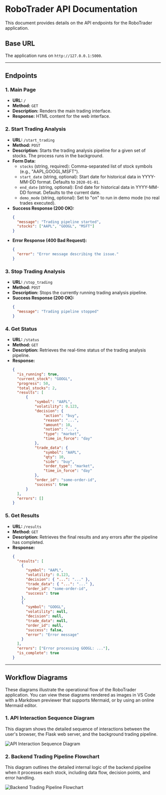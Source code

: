# RoboTrader API Documentation

This document provides details on the API endpoints for the RoboTrader application.

## Base URL

The application runs on `http://127.0.0.1:5000`.

---

## Endpoints

### 1. Main Page

- **URL:** `/`
- **Method:** `GET`
- **Description:** Renders the main trading interface.
- **Response:** HTML content for the web interface.

### 2. Start Trading Analysis

- **URL:** `/start_trading`
- **Method:** `POST`
- **Description:** Starts the trading analysis pipeline for a given set of stocks. The process runs in the background.
- **Form Data:**
  - `stocks` (string, required): Comma-separated list of stock symbols (e.g., "AAPL,GOOGL,MSFT").
  - `start_date` (string, optional): Start date for historical data in YYYY-MM-DD format. Defaults to `2020-01-01`.
  - `end_date` (string, optional): End date for historical data in YYYY-MM-DD format. Defaults to the current date.
  - `demo_mode` (string, optional): Set to "on" to run in demo mode (no real trades executed).
- **Success Response (200 OK):**
  ```json
  {
    "message": "Trading pipeline started",
    "stocks": ["AAPL", "GOOGL", "MSFT"]
  }
  ```
- **Error Response (400 Bad Request):**
  ```json
  {
    "error": "Error message describing the issue."
  }
  ```

### 3. Stop Trading Analysis

- **URL:** `/stop_trading`
- **Method:** `POST`
- **Description:** Stops the currently running trading analysis pipeline.
- **Success Response (200 OK):**
  ```json
  {
    "message": "Trading pipeline stopped"
  }
  ```

### 4. Get Status

- **URL:** `/status`
- **Method:** `GET`
- **Description:** Retrieves the real-time status of the trading analysis pipeline.
- **Response:**
  ```json
  {
    "is_running": true,
    "current_stock": "GOOGL",
    "progress": 50,
    "total_stocks": 2,
    "results": [
        {
            "symbol": "AAPL",
            "volatility": 0.123,
            "decision": {
                "action": "buy",
                "reason": "...",
                "amount": 10,
                "notion": "...",
                "type": "market",
                "time_in_force": "day"
            },
            "trade_data": {
                "symbol": "AAPL",
                "qty": 10,
                "side": "buy",
                "order_type": "market",
                "time_in_force": "day"
            },
            "order_id": "some-order-id",
            "success": true
        }
    ],
    "errors": []
  }
  ```

### 5. Get Results

- **URL:** `/results`
- **Method:** `GET`
- **Description:** Retrieves the final results and any errors after the pipeline has completed.
- **Response:**
  ```json
  {
    "results": [
      {
        "symbol": "AAPL",
        "volatility": 0.123,
        "decision": { "...": "..." },
        "trade_data": { "...": "..." },
        "order_id": "some-order-id",
        "success": true
      },
      {
        "symbol": "GOOGL",
        "volatility": null,
        "decision": null,
        "trade_data": null,
        "order_id": null,
        "success": false,
        "error": "Error message"
      }
    ],
    "errors": ["Error processing GOOGL: ..."],
    "is_complete": true
  }
  ```

---

## Workflow Diagrams

These diagrams illustrate the operational flow of the RoboTrader application. You can view these diagrams rendered as images in VS Code with a Markdown previewer that supports Mermaid, or by using an online Mermaid editor.

### 1. API Interaction Sequence Diagram

This diagram shows the detailed sequence of interactions between the user's browser, the Flask web server, and the background trading pipeline.

![API Interaction Sequence Diagram](images/API%20Interaction%20Sequence%20Diagram.png)

### 2. Backend Trading Pipeline Flowchart

This diagram outlines the detailed internal logic of the backend pipeline when it processes each stock, including data flow, decision points, and error handling.

![Backend Trading Pipeline Flowchart](images/Backend%20Trading%20Pipeline%20Flowchart.png)
